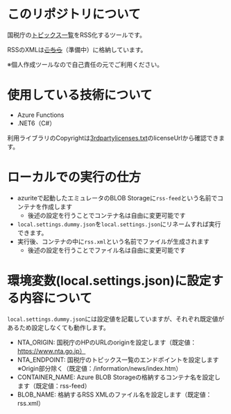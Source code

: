 # このリポジトリについて

国税庁の[トピックス一覧](https://www.nta.go.jp/information/news/index.htm)をRSS化するツールです。

RSSのXMLは<s>[こちら]()</s>（準備中）に格納しています。

※個人作成ツールなので自己責任の元でご利用ください。

# 使用している技術について

* Azure Functions
* .NET6（C#）

利用ライブラリのCopyrightは[3rdpartylicenses.txt](./docs/3rdpartylicenses.txt)のlicenseUrlから確認できます。

# ローカルでの実行の仕方

* azuriteで起動したエミュレータのBLOB Storageに`rss-feed`という名前でコンテナを作成します
   * 後述の設定を行うことでコンテナ名は自由に変更可能です
* `local.settings.dummy.json`を`local.settings.json`にリネームすれば実行できます。
* 実行後、コンテナの中に`rss.xml`という名前でファイルが生成されます
   * 後述の設定を行うことでファイル名は自由に変更可能です

# 環境変数(local.settings.json)に設定する内容について

`local.settings.dummy.json`には設定値を記載していますが、それぞれ既定値があるため設定しなくても動作します。

* NTA_ORIGIN: 国税庁のHPのURLのoriginを設定します（既定値：https://www.nta.go.jp）
* NTA_ENDPOINT: 国税庁のトピックス一覧のエンドポイントを設定します※Origin部分除く（既定値：/information/news/index.htm）
* CONTAINER_NAME: Azure BLOB Storageの格納するコンテナ名を設定します（既定値：rss-feed）
* BLOB_NAME: 格納するRSS XMLのファイル名を設定します（既定値：rss.xml）